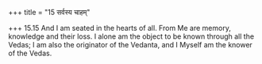 +++
title = "15 सर्वस्य चाहम्"

+++
15.15 And I am seated in the hearts of all. From Me are memory,
knowledge and their loss. I alone am the object to be known through all
the Vedas; I am also the originator of the Vedanta, and I Myself am the
knower of the Vedas.
